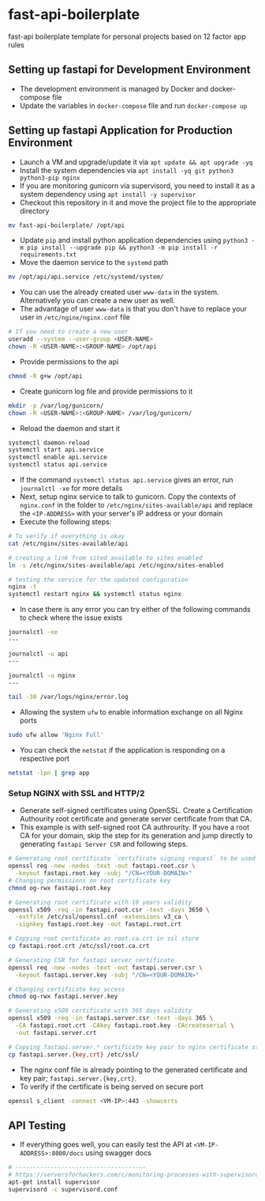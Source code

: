 # fast-api-boilerplate
fast-api boilerplate template for personal projects based on 12 factor app rules

## Setting up fastapi for Development Environment
- The development environment is managed by Docker and docker-compose file
- Update the variables in `docker-compose` file and run `docker-compose up`


## Setting up fastapi Application for Production Environment
- Launch a VM and upgrade/update it via `apt update && apt upgrade -yq`
- Install the system dependencies via `apt install -yq git python3 python3-pip nginx`
- If you are monitoring gunicorn via supervisord, you need to install it as a system dependency using `apt install -y supervisor`
- Checkout this repository in it and move the project file to the appropriate directory
```bash
mv fast-api-boilerplate/ /opt/api
```
- Update `pip` and install python application dependencies using `python3 -m pip install --upgrade pip && python3 -m pip install -r requirements.txt`
- Move the daemon service to the `systemd` path
```bash
mv /opt/api/api.service /etc/systemd/system/
```
- You can use the already created user `www-data` in the system. Alternatively you can create a new user as well.
- The advantage of user `www-data` is that you don't have to replace your user in `/etc/nginx/nginx.conf` file
```bash
# If you need to create a new user
useradd --system --user-group <USER-NAME>
chown -R <USER-NAME>:<GROUP-NAME> /opt/api
```
- Provide permissions to the api
```bash
chmod -R g+w /opt/api
```
- Create gunicorn log file and provide permissions to it
```bash
mkdir -p /var/log/gunicorn/ 
chown -R <USER-NAME>:<GROUP-NAME> /var/log/gunicorn/
```
- Reload the daemon and start it
```bash
systemctl daemon-reload
systemctl start api.service
systemctl enable api.service
systemctl status api.service
```
- If the command `systemctl status api.service` gives an error, run `journalctl -xe` for more details
- Next, setup nginx service to talk to gunicorn. Copy the contexts of `nginx.conf` in the folder to `/etc/nginx/sites-available/api` and replace the `<IP-ADDRESS>` with your server's IP address or your domain
- Execute the following steps:
```bash
# To verify if everything is okay
cat /etc/nginx/sites-available/api

# creating a link from sited available to sites enabled
ln -s /etc/nginx/sites-available/api /etc/nginx/sites-enabled

# testing the service for the updated configuration
nginx -t
systemctl restart nginx && systemctl status nginx
```
- In case there is any error you can try either of the following commands to check where the issue exists
```bash
journalctl -xe
---

journalctl -u api
---

journalctl -u nginx
---

tail -30 /var/logs/nginx/error.log
```
- Allowing the system `ufw` to enable information exchange on all Nginx ports
```bash
sudo ufw allow 'Nginx Full'
```
- You can check the `netstat` if the application is responding on a respective port
```bash
netstat -lpn | grep app
```

### Setup NGINX with SSL and HTTP/2
- Generate self-signed certificates using OpenSSL. Create a Certification Authourity root certificate and generate server certificate from that CA.
- This example is with self-signed root CA authrourity. If you have a root CA for your domain, skip the step for its generation and jump directly to generating `fastapi Server CSR` and following steps.
```bash
# Generating root certificate `certificate signing request` to be used as Certification Authourity
openssl req -new -nodes -text -out fastapi.root.csr \
  -keyout fastapi.root.key -subj "/CN=<YOUR-DOMAIN>"
# Changing permissions on root certificate key
chmod og-rwx fastapi.root.key

# Generating root certificate with 10 years validity
openssl x509 -req -in fastapi.root.csr -text -days 3650 \
  -extfile /etc/ssl/openssl.cnf -extensions v3_ca \
  -signkey fastapi.root.key -out fastapi.root.crt

# Copying root certificate as root.ca.crt in ssl store
cp fastapi.root.crt /etc/ssl/root.ca.crt

# Generating CSR for fastapi server certificate
openssl req -new -nodes -text -out fastapi.server.csr \
  -keyout fastapi.server.key -subj "/CN=<YOUR-DOMAIN>"

# Changing certificate key access
chmod og-rwx fastapi.server.key

# Generating x509 certificate with 365 days validity
openssl x509 -req -in fastapi.server.csr -text -days 365 \
  -CA fastapi.root.crt -CAkey fastapi.root.key -CAcreateserial \
  -out fastapi.server.crt

# Copying fastapi.server.* certificate key pair to nginx certificate store
cp fastapi.server.{key,crt} /etc/ssl/
```
- The nginx conf file is already pointing to the generated certificate and key pair; `fastapi.server.{key,crt}`.
- To verify if the certificate is being served on secure port
```bash
openssl s_client -connect <VM-IP>:443 -showcerts
```

## API Testing
- If everything goes well, you can easily test the API at `<VM-IP-ADDRESS>:8000/docs` using swagger docs



```bash
# -------------------------------------
# https://serversforhackers.com/c/monitoring-processes-with-supervisord
apt-get install supervisor
supervisord -c supervisord.conf
```
